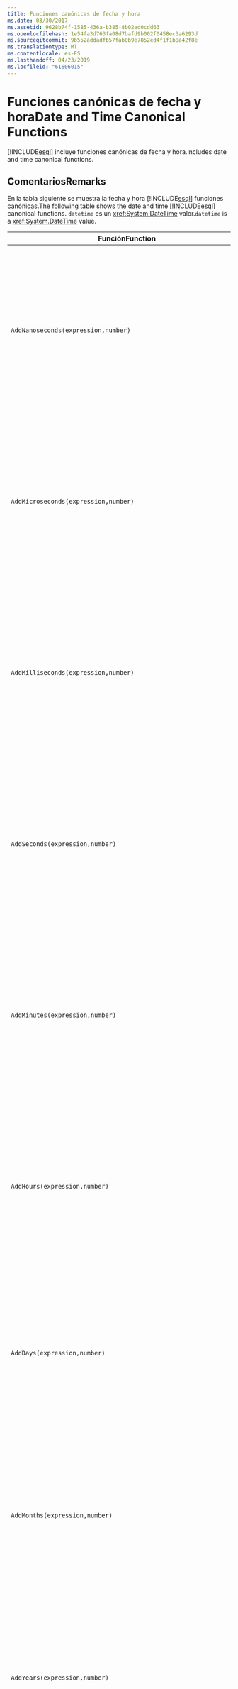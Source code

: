 ```yaml
---
title: Funciones canónicas de fecha y hora
ms.date: 03/30/2017
ms.assetid: 9628b74f-1585-436a-b385-8b02ed0cdd63
ms.openlocfilehash: 1e54fa3d763fa08d7bafd9b002f0458ec3a6293d
ms.sourcegitcommit: 9b552addadfb57fab0b9e7852ed4f1f1b8a42f8e
ms.translationtype: MT
ms.contentlocale: es-ES
ms.lasthandoff: 04/23/2019
ms.locfileid: "61606015"
---
```

# <a name="date-and-time-canonical-functions"></a><span data-ttu-id="fa463-102">Funciones canónicas de fecha y hora</span><span class="sxs-lookup"><span data-stu-id="fa463-102">Date and Time Canonical Functions</span></span>
[!INCLUDE[esql](../../../../../../includes/esql-md.md)] <span data-ttu-id="fa463-103">incluye funciones canónicas de fecha y hora.</span><span class="sxs-lookup"><span data-stu-id="fa463-103">includes date and time canonical functions.</span></span>  
  
## <a name="remarks"></a><span data-ttu-id="fa463-104">Comentarios</span><span class="sxs-lookup"><span data-stu-id="fa463-104">Remarks</span></span>  
 <span data-ttu-id="fa463-105">En la tabla siguiente se muestra la fecha y hora [!INCLUDE[esql](../../../../../../includes/esql-md.md)] funciones canónicas.</span><span class="sxs-lookup"><span data-stu-id="fa463-105">The following table shows the date and time [!INCLUDE[esql](../../../../../../includes/esql-md.md)] canonical functions.</span></span> <span data-ttu-id="fa463-106">`datetime` es un <xref:System.DateTime> valor.</span><span class="sxs-lookup"><span data-stu-id="fa463-106">`datetime` is a <xref:System.DateTime> value.</span></span>  
  
|<span data-ttu-id="fa463-107">Función</span><span class="sxs-lookup"><span data-stu-id="fa463-107">Function</span></span>|<span data-ttu-id="fa463-108">Descripción</span><span class="sxs-lookup"><span data-stu-id="fa463-108">Description</span></span>|  
|--------------|-----------------|  
|`AddNanoseconds(expression,number)`|<span data-ttu-id="fa463-109">Agrega el `number` de nanosegundos especificado a `expression`.</span><span class="sxs-lookup"><span data-stu-id="fa463-109">Adds the specified `number` of nanoseconds to the `expression`.</span></span><br /><br /> <span data-ttu-id="fa463-110">**Argumentos**</span><span class="sxs-lookup"><span data-stu-id="fa463-110">**Arguments**</span></span><br /><br /> <span data-ttu-id="fa463-111">`expression`: `DateTime`, `DateTimeOffset` o `Time`.</span><span class="sxs-lookup"><span data-stu-id="fa463-111">`expression`: `DateTime`, `DateTimeOffset`, or `Time`.</span></span><br /><br /> <span data-ttu-id="fa463-112">`number`: `Int32`.</span><span class="sxs-lookup"><span data-stu-id="fa463-112">`number`: `Int32`.</span></span><br /><br /> <span data-ttu-id="fa463-113">**Valor devuelto**</span><span class="sxs-lookup"><span data-stu-id="fa463-113">**Return Value**</span></span><br /><br /> <span data-ttu-id="fa463-114">Tipo de `expression`.</span><span class="sxs-lookup"><span data-stu-id="fa463-114">The type of `expression`.</span></span>|  
|`AddMicroseconds(expression,number)`|<span data-ttu-id="fa463-115">Agrega el objeto especificado `number` de microsegundos a `expression`.</span><span class="sxs-lookup"><span data-stu-id="fa463-115">Adds the specified `number` of microseconds to the `expression`.</span></span><br /><br /> <span data-ttu-id="fa463-116">**Argumentos**</span><span class="sxs-lookup"><span data-stu-id="fa463-116">**Arguments**</span></span><br /><br /> <span data-ttu-id="fa463-117">`expression`: `DateTime`, `DateTimeOffset` o `Time`.</span><span class="sxs-lookup"><span data-stu-id="fa463-117">`expression`: `DateTime`, `DateTimeOffset`, or `Time`.</span></span><br /><br /> <span data-ttu-id="fa463-118">`number`: `Int32`.</span><span class="sxs-lookup"><span data-stu-id="fa463-118">`number`: `Int32`.</span></span><br /><br /> <span data-ttu-id="fa463-119">**Valor devuelto**</span><span class="sxs-lookup"><span data-stu-id="fa463-119">**Return Value**</span></span><br /><br /> <span data-ttu-id="fa463-120">Tipo de `expression`.</span><span class="sxs-lookup"><span data-stu-id="fa463-120">The type of `expression`.</span></span>|  
|`AddMilliseconds(expression,number)`|<span data-ttu-id="fa463-121">Agrega el objeto especificado `number` de milisegundos a `expression`.</span><span class="sxs-lookup"><span data-stu-id="fa463-121">Adds the specified `number` of milliseconds to the `expression`.</span></span><br /><br /> <span data-ttu-id="fa463-122">**Argumentos**</span><span class="sxs-lookup"><span data-stu-id="fa463-122">**Arguments**</span></span><br /><br /> <span data-ttu-id="fa463-123">`expression`: `DateTime`, `DateTimeOffset` o `Time`.</span><span class="sxs-lookup"><span data-stu-id="fa463-123">`expression`: `DateTime`, `DateTimeOffset`, or `Time`.</span></span><br /><br /> <span data-ttu-id="fa463-124">`number`: `Int32`.</span><span class="sxs-lookup"><span data-stu-id="fa463-124">`number`: `Int32`.</span></span><br /><br /> <span data-ttu-id="fa463-125">**Valor devuelto**</span><span class="sxs-lookup"><span data-stu-id="fa463-125">**Return Value**</span></span><br /><br /> <span data-ttu-id="fa463-126">Tipo de `expression`.</span><span class="sxs-lookup"><span data-stu-id="fa463-126">The type of `expression`.</span></span>|  
|`AddSeconds(expression,number)`|<span data-ttu-id="fa463-127">Agrega el objeto especificado `number` de segundos a `expression`.</span><span class="sxs-lookup"><span data-stu-id="fa463-127">Adds the specified `number` of seconds to the `expression`.</span></span><br /><br /> <span data-ttu-id="fa463-128">**Argumentos**</span><span class="sxs-lookup"><span data-stu-id="fa463-128">**Arguments**</span></span><br /><br /> <span data-ttu-id="fa463-129">`expression`: `DateTime`, `DateTimeOffset` o `Time`.</span><span class="sxs-lookup"><span data-stu-id="fa463-129">`expression`: `DateTime`, `DateTimeOffset`, or `Time`.</span></span><br /><br /> <span data-ttu-id="fa463-130">`number`: `Int32`.</span><span class="sxs-lookup"><span data-stu-id="fa463-130">`number`: `Int32`.</span></span><br /><br /> <span data-ttu-id="fa463-131">**Valor devuelto**</span><span class="sxs-lookup"><span data-stu-id="fa463-131">**Return Value**</span></span><br /><br /> <span data-ttu-id="fa463-132">Tipo de `expression`.</span><span class="sxs-lookup"><span data-stu-id="fa463-132">The type of `expression`.</span></span>|  
|`AddMinutes(expression,number)`|<span data-ttu-id="fa463-133">Agrega el objeto especificado `number` de minutos a `expression`.</span><span class="sxs-lookup"><span data-stu-id="fa463-133">Adds the specified `number` of minutes to the `expression`.</span></span><br /><br /> <span data-ttu-id="fa463-134">**Argumentos**</span><span class="sxs-lookup"><span data-stu-id="fa463-134">**Arguments**</span></span><br /><br /> <span data-ttu-id="fa463-135">`expression`: `DateTime`, `DateTimeOffset` o `Time`.</span><span class="sxs-lookup"><span data-stu-id="fa463-135">`expression`: `DateTime`, `DateTimeOffset`, or `Time`.</span></span><br /><br /> <span data-ttu-id="fa463-136">`number`: `Int32`.</span><span class="sxs-lookup"><span data-stu-id="fa463-136">`number`: `Int32`.</span></span><br /><br /> <span data-ttu-id="fa463-137">**Valor devuelto**</span><span class="sxs-lookup"><span data-stu-id="fa463-137">**Return Value**</span></span><br /><br /> <span data-ttu-id="fa463-138">Tipo de `expression`.</span><span class="sxs-lookup"><span data-stu-id="fa463-138">The type of `expression`.</span></span>|  
|`AddHours(expression,number)`|<span data-ttu-id="fa463-139">Agrega el objeto especificado `number` de horas a `expression`.</span><span class="sxs-lookup"><span data-stu-id="fa463-139">Adds the specified `number` of hours to the `expression`.</span></span><br /><br /> <span data-ttu-id="fa463-140">**Argumentos**</span><span class="sxs-lookup"><span data-stu-id="fa463-140">**Arguments**</span></span><br /><br /> <span data-ttu-id="fa463-141">`expression`: `DateTime`, `DateTimeOffset` o `Time`.</span><span class="sxs-lookup"><span data-stu-id="fa463-141">`expression`: `DateTime`, `DateTimeOffset`, or `Time`.</span></span><br /><br /> <span data-ttu-id="fa463-142">`number`: `Int32`.</span><span class="sxs-lookup"><span data-stu-id="fa463-142">`number`: `Int32`.</span></span><br /><br /> <span data-ttu-id="fa463-143">**Valor devuelto**</span><span class="sxs-lookup"><span data-stu-id="fa463-143">**Return Value**</span></span><br /><br /> <span data-ttu-id="fa463-144">Tipo de `expression`.</span><span class="sxs-lookup"><span data-stu-id="fa463-144">The type of `expression`.</span></span>|  
|`AddDays(expression,number)`|<span data-ttu-id="fa463-145">Agrega el objeto especificado `number` de días a `expression`.</span><span class="sxs-lookup"><span data-stu-id="fa463-145">Adds the specified `number` of days to the `expression`.</span></span><br /><br /> <span data-ttu-id="fa463-146">**Argumentos**</span><span class="sxs-lookup"><span data-stu-id="fa463-146">**Arguments**</span></span><br /><br /> <span data-ttu-id="fa463-147">`expression`: `DateTime` o `DateTimeOffset`.</span><span class="sxs-lookup"><span data-stu-id="fa463-147">`expression`: `DateTime` or `DateTimeOffset`.</span></span><br /><br /> <span data-ttu-id="fa463-148">`number`: `Int32`.</span><span class="sxs-lookup"><span data-stu-id="fa463-148">`number`: `Int32`.</span></span><br /><br /> <span data-ttu-id="fa463-149">**Valor devuelto**</span><span class="sxs-lookup"><span data-stu-id="fa463-149">**Return Value**</span></span><br /><br /> <span data-ttu-id="fa463-150">Tipo de `expression`.</span><span class="sxs-lookup"><span data-stu-id="fa463-150">The type of `expression`.</span></span>|  
|`AddMonths(expression,number)`|<span data-ttu-id="fa463-151">Agrega el objeto especificado `number` de meses a `expression`.</span><span class="sxs-lookup"><span data-stu-id="fa463-151">Adds the specified `number` of months to the `expression`.</span></span><br /><br /> <span data-ttu-id="fa463-152">**Argumentos**</span><span class="sxs-lookup"><span data-stu-id="fa463-152">**Arguments**</span></span><br /><br /> <span data-ttu-id="fa463-153">`expression`: `DateTime` o `DateTimeOffset`.</span><span class="sxs-lookup"><span data-stu-id="fa463-153">`expression`: `DateTime` or `DateTimeOffset`.</span></span><br /><br /> <span data-ttu-id="fa463-154">`number`: `Int32`.</span><span class="sxs-lookup"><span data-stu-id="fa463-154">`number`: `Int32`.</span></span><br /><br /> <span data-ttu-id="fa463-155">**Valor devuelto**</span><span class="sxs-lookup"><span data-stu-id="fa463-155">**Return Value**</span></span><br /><br /> <span data-ttu-id="fa463-156">Tipo de `expression`.</span><span class="sxs-lookup"><span data-stu-id="fa463-156">The type of `expression`.</span></span>|  
|`AddYears(expression,number)`|<span data-ttu-id="fa463-157">Agrega el objeto especificado `number` de años a `expression`.</span><span class="sxs-lookup"><span data-stu-id="fa463-157">Adds the specified `number` of years to the `expression`.</span></span><br /><br /> <span data-ttu-id="fa463-158">**Argumentos**</span><span class="sxs-lookup"><span data-stu-id="fa463-158">**Arguments**</span></span><br /><br /> <span data-ttu-id="fa463-159">`expression`: `DateTime` o `DateTimeOffset`.</span><span class="sxs-lookup"><span data-stu-id="fa463-159">`expression`: `DateTime` or `DateTimeOffset`.</span></span><br /><br /> <span data-ttu-id="fa463-160">`number`: `Int32`.</span><span class="sxs-lookup"><span data-stu-id="fa463-160">`number`: `Int32`.</span></span><br /><br /> <span data-ttu-id="fa463-161">**Valor devuelto**</span><span class="sxs-lookup"><span data-stu-id="fa463-161">**Return Value**</span></span><br /><br /> <span data-ttu-id="fa463-162">Tipo de `expression`.</span><span class="sxs-lookup"><span data-stu-id="fa463-162">The type of `expression`.</span></span>|  
|`CreateDateTime(year,month,day,hour,minute,second)`|<span data-ttu-id="fa463-163">Devuelve un valor `DateTime` nuevo como fecha y hora actuales del servidor en la zona horaria del servidor.</span><span class="sxs-lookup"><span data-stu-id="fa463-163">Returns a new `DateTime` value as the current date and time of the server in the server's time zone.</span></span><br /><br /> <span data-ttu-id="fa463-164">**Argumentos**</span><span class="sxs-lookup"><span data-stu-id="fa463-164">**Arguments**</span></span><br /><br /> <span data-ttu-id="fa463-165">`year`, `month`, `day`, `hour`, `minute`: `Int16` y `Int32`.</span><span class="sxs-lookup"><span data-stu-id="fa463-165">`year`, `month`, `day`, `hour`, `minute`: `Int16` and `Int32`.</span></span><br /><br /> <span data-ttu-id="fa463-166">`second`: `Double`.</span><span class="sxs-lookup"><span data-stu-id="fa463-166">`second`: `Double`.</span></span><br /><br /> <span data-ttu-id="fa463-167">**Valor devuelto**</span><span class="sxs-lookup"><span data-stu-id="fa463-167">**Return Value**</span></span><br /><br /> <span data-ttu-id="fa463-168">Objeto `DateTime`.</span><span class="sxs-lookup"><span data-stu-id="fa463-168">A `DateTime`.</span></span>|  
|`CreateDateTimeOffset(year,month,day,hour,minute,second,tzoffset)`|<span data-ttu-id="fa463-169">Devuelve un valor `DateTimeOffset` nuevo como una fecha y hora del servidor relativo a la hora universal coordinada (UTC).</span><span class="sxs-lookup"><span data-stu-id="fa463-169">Returns a new `DateTimeOffset` value as the current date and time of the server relative to the Coordinated Universal Time (UTC).</span></span><br /><br /> <span data-ttu-id="fa463-170">**Argumentos**</span><span class="sxs-lookup"><span data-stu-id="fa463-170">**Arguments**</span></span><br /><br /> <span data-ttu-id="fa463-171">`year`, `month`, `day`, `hour`, `minute`, `tzoffset`: `Int32`.</span><span class="sxs-lookup"><span data-stu-id="fa463-171">`year`, `month`, `day`, `hour`, `minute`, `tzoffset`: `Int32`.</span></span><br /><br /> <span data-ttu-id="fa463-172">`second`: `Double`.</span><span class="sxs-lookup"><span data-stu-id="fa463-172">`second`: `Double`.</span></span><br /><br /> <span data-ttu-id="fa463-173">**Valor devuelto**</span><span class="sxs-lookup"><span data-stu-id="fa463-173">**Return Value**</span></span><br /><br /> <span data-ttu-id="fa463-174">Objeto `DateTimeOffset`.</span><span class="sxs-lookup"><span data-stu-id="fa463-174">A `DateTimeOffset`.</span></span>|  
|`CreateTime(hour,minute,second)`|<span data-ttu-id="fa463-175">Devuelve un valor `Time` nuevo como la hora actual.</span><span class="sxs-lookup"><span data-stu-id="fa463-175">Returns a new `Time` value as the current time.</span></span><br /><br /> <span data-ttu-id="fa463-176">**Argumentos**</span><span class="sxs-lookup"><span data-stu-id="fa463-176">**Arguments**</span></span><br /><br /> <span data-ttu-id="fa463-177">`hour` y `minute`: `Int32`.</span><span class="sxs-lookup"><span data-stu-id="fa463-177">`hour` and `minute`: `Int32`.</span></span><br /><br /> <span data-ttu-id="fa463-178">`second`: `Double`.</span><span class="sxs-lookup"><span data-stu-id="fa463-178">`second`: `Double`.</span></span><br /><br /> <span data-ttu-id="fa463-179">**Valor devuelto**</span><span class="sxs-lookup"><span data-stu-id="fa463-179">**Return Value**</span></span><br /><br /> <span data-ttu-id="fa463-180">Objeto `Time`.</span><span class="sxs-lookup"><span data-stu-id="fa463-180">A `Time`.</span></span>|  
|`CurrentDateTime()`|<span data-ttu-id="fa463-181">Devuelve un valor `DateTime` como fecha y hora actuales del servidor en la zona horaria del servidor.</span><span class="sxs-lookup"><span data-stu-id="fa463-181">Returns a `DateTime` value as the current date and time of the server in the server's time zone.</span></span><br /><br /> <span data-ttu-id="fa463-182">**Valor devuelto**</span><span class="sxs-lookup"><span data-stu-id="fa463-182">**Return Value**</span></span><br /><br /> <span data-ttu-id="fa463-183">Objeto `DateTime`.</span><span class="sxs-lookup"><span data-stu-id="fa463-183">A `DateTime`.</span></span>|  
|`CurrentDateTimeOffset()`|<span data-ttu-id="fa463-184">Devuelve la fecha, la hora y el desplazamiento actuales como un objeto `DateTimeOffset`.</span><span class="sxs-lookup"><span data-stu-id="fa463-184">Returns the current date, time and offset as a `DateTimeOffset`.</span></span><br /><br /> <span data-ttu-id="fa463-185">**Valor devuelto**</span><span class="sxs-lookup"><span data-stu-id="fa463-185">**Return Value**</span></span><br /><br /> <span data-ttu-id="fa463-186">Objeto `DateTimeOffset`.</span><span class="sxs-lookup"><span data-stu-id="fa463-186">A `DateTimeOffset`.</span></span>|  
|`CurrentUtcDateTime()`|<span data-ttu-id="fa463-187">Devuelve un valor <xref:System.DateTime> como fecha y hora actuales del servidor en la zona horaria UTS.</span><span class="sxs-lookup"><span data-stu-id="fa463-187">Returns a <xref:System.DateTime> value as the current date and time of the server in the UTS time zone.</span></span><br /><br /> <span data-ttu-id="fa463-188">**Valor devuelto**</span><span class="sxs-lookup"><span data-stu-id="fa463-188">**Return Value**</span></span><br /><br /> <span data-ttu-id="fa463-189">Objeto `DateTime`.</span><span class="sxs-lookup"><span data-stu-id="fa463-189">A `DateTime`.</span></span>|  
|`Day(expression)`|<span data-ttu-id="fa463-190">Devuelve la parte de día de `expression` como un valor `Int32` entre 1 y 31.</span><span class="sxs-lookup"><span data-stu-id="fa463-190">Returns the day portion of `expression` as an `Int32` between 1 and 31.</span></span><br /><br /> <span data-ttu-id="fa463-191">**Argumentos**</span><span class="sxs-lookup"><span data-stu-id="fa463-191">**Arguments**</span></span><br /><br /> <span data-ttu-id="fa463-192">`DateTime` y `DateTimeOffset`.</span><span class="sxs-lookup"><span data-stu-id="fa463-192">A `DateTime` and `DateTimeOffset`.</span></span><br /><br /> <span data-ttu-id="fa463-193">**Valor devuelto**</span><span class="sxs-lookup"><span data-stu-id="fa463-193">**Return Value**</span></span><br /><br /> <span data-ttu-id="fa463-194">Una clase `Int32`.</span><span class="sxs-lookup"><span data-stu-id="fa463-194">An `Int32`.</span></span><br /><br /> <span data-ttu-id="fa463-195">**Ejemplo**</span><span class="sxs-lookup"><span data-stu-id="fa463-195">**Example**</span></span><br /><br /> `-- The following example returns 12.`<br /><br /> `Day(cast('03/12/1998' as DateTime))`|  
|`DayOfYear(expression)`|<span data-ttu-id="fa463-196">Devuelve la parte de día de `expression` como un objeto `Int32` entre 1 y 366, donde 366 corresponde al último día de un año bisiesto.</span><span class="sxs-lookup"><span data-stu-id="fa463-196">Returns the day portion of `expression` as an `Int32` between 1 and 366, where 366 is returned for the last day of a leap year.</span></span><br /><br /> <span data-ttu-id="fa463-197">**Argumentos**</span><span class="sxs-lookup"><span data-stu-id="fa463-197">**Arguments**</span></span><br /><br /> <span data-ttu-id="fa463-198">`DateTime` o `DateTimeOffset`.</span><span class="sxs-lookup"><span data-stu-id="fa463-198">A `DateTime` or `DateTimeOffset`.</span></span><br /><br /> <span data-ttu-id="fa463-199">**Valor devuelto**</span><span class="sxs-lookup"><span data-stu-id="fa463-199">**Return Value**</span></span><br /><br /> <span data-ttu-id="fa463-200">Una clase `Int32`.</span><span class="sxs-lookup"><span data-stu-id="fa463-200">An `Int32`.</span></span>|  
|`DiffNanoseconds(startExpression,endExpression)`|<span data-ttu-id="fa463-201">Devuelve la diferencia, en nanosegundos, entre `startExpression` y `endExpression`.</span><span class="sxs-lookup"><span data-stu-id="fa463-201">Returns the difference, in nanoseconds, between `startExpression` and `endExpression`.</span></span><br /><br /> <span data-ttu-id="fa463-202">**Argumentos**</span><span class="sxs-lookup"><span data-stu-id="fa463-202">**Arguments**</span></span><br /><br /> <span data-ttu-id="fa463-203">`startExpression`, `endExpression`: `DateTime`, `DateTimeOffset` o `Time`.</span><span class="sxs-lookup"><span data-stu-id="fa463-203">`startExpression`, `endExpression`: `DateTime`, `DateTimeOffset`, or `Time`.</span></span> <span data-ttu-id="fa463-204">**Nota:** `startExpression` y `endExpression` debe ser del mismo tipo.</span><span class="sxs-lookup"><span data-stu-id="fa463-204">**Note:**  `startExpression` and `endExpression` must be of the same type.</span></span> <br /><br /> <span data-ttu-id="fa463-205">**Valor devuelto**</span><span class="sxs-lookup"><span data-stu-id="fa463-205">**Return Value**</span></span><br /><br /> <span data-ttu-id="fa463-206">Una clase `Int32`.</span><span class="sxs-lookup"><span data-stu-id="fa463-206">An `Int32`.</span></span>|  
|`DiffMilliseconds(startExpression,endExpression)`|<span data-ttu-id="fa463-207">Devuelve la diferencia, en milisegundos, entre `startExpression` y `endExpression`.</span><span class="sxs-lookup"><span data-stu-id="fa463-207">Returns the difference, in milliseconds, between `startExpression` and `endExpression`.</span></span><br /><br /> <span data-ttu-id="fa463-208">**Argumentos**</span><span class="sxs-lookup"><span data-stu-id="fa463-208">**Arguments**</span></span><br /><br /> <span data-ttu-id="fa463-209">`startExpression`, `endExpression`: `DateTime`, `DateTimeOffset` o `Time`.</span><span class="sxs-lookup"><span data-stu-id="fa463-209">`startExpression`, `endExpression`: `DateTime`, `DateTimeOffset`, or `Time`.</span></span> <span data-ttu-id="fa463-210">**Nota:** `startExpression` y `endExpression` debe ser del mismo tipo.</span><span class="sxs-lookup"><span data-stu-id="fa463-210">**Note:**  `startExpression` and `endExpression` must be of the same type.</span></span> <br /><br /> <span data-ttu-id="fa463-211">**Valor devuelto**</span><span class="sxs-lookup"><span data-stu-id="fa463-211">**Return Value**</span></span><br /><br /> <span data-ttu-id="fa463-212">Una clase `Int32`.</span><span class="sxs-lookup"><span data-stu-id="fa463-212">An `Int32`.</span></span>|  
|`DiffMicroseconds(startExpression,endExpression)`|<span data-ttu-id="fa463-213">Devuelve la diferencia, en microsegundos, entre `startExpression` y `endExpression`.</span><span class="sxs-lookup"><span data-stu-id="fa463-213">Returns the difference, in microseconds, between `startExpression` and `endExpression`.</span></span><br /><br /> <span data-ttu-id="fa463-214">**Argumentos**</span><span class="sxs-lookup"><span data-stu-id="fa463-214">**Arguments**</span></span><br /><br /> <span data-ttu-id="fa463-215">`startExpression`, `endExpression`: `DateTime`, `DateTimeOffset` o `Time`.</span><span class="sxs-lookup"><span data-stu-id="fa463-215">`startExpression`, `endExpression`: `DateTime`, `DateTimeOffset`, or `Time`.</span></span> <span data-ttu-id="fa463-216">**Nota:** `startExpression` y `endExpression` debe ser del mismo tipo.</span><span class="sxs-lookup"><span data-stu-id="fa463-216">**Note:**  `startExpression` and `endExpression` must be of the same type.</span></span> <br /><br /> <span data-ttu-id="fa463-217">**Valor devuelto**</span><span class="sxs-lookup"><span data-stu-id="fa463-217">**Return Value**</span></span><br /><br /> <span data-ttu-id="fa463-218">Una clase `Int32`.</span><span class="sxs-lookup"><span data-stu-id="fa463-218">An `Int32`.</span></span>|  
|`DiffSeconds(startExpression,endExpression)`|<span data-ttu-id="fa463-219">Devuelve la diferencia, en segundos, entre `startExpression` y `endExpression`.</span><span class="sxs-lookup"><span data-stu-id="fa463-219">Returns the difference, in seconds, between `startExpression` and `endExpression`.</span></span><br /><br /> <span data-ttu-id="fa463-220">**Argumentos**</span><span class="sxs-lookup"><span data-stu-id="fa463-220">**Arguments**</span></span><br /><br /> <span data-ttu-id="fa463-221">`startExpression`, `endExpression`: `DateTime`, `DateTimeOffset` o `Time`.</span><span class="sxs-lookup"><span data-stu-id="fa463-221">`startExpression`, `endExpression`: `DateTime`, `DateTimeOffset`, or `Time`.</span></span> <span data-ttu-id="fa463-222">**Nota:** `startExpression` y `endExpression` debe ser del mismo tipo.</span><span class="sxs-lookup"><span data-stu-id="fa463-222">**Note:**  `startExpression` and `endExpression` must be of the same type.</span></span> <br /><br /> <span data-ttu-id="fa463-223">**Valor devuelto**</span><span class="sxs-lookup"><span data-stu-id="fa463-223">**Return Value**</span></span><br /><br /> <span data-ttu-id="fa463-224">Una clase `Int32`.</span><span class="sxs-lookup"><span data-stu-id="fa463-224">An `Int32`.</span></span>|  
|`DiffMinutes(startExpression,endExpression)`|<span data-ttu-id="fa463-225">Devuelve la diferencia, en minutos, entre `startExpression` y `endExpression`.</span><span class="sxs-lookup"><span data-stu-id="fa463-225">Returns the difference, in minutes, between `startExpression` and `endExpression`.</span></span><br /><br /> <span data-ttu-id="fa463-226">**Argumentos**</span><span class="sxs-lookup"><span data-stu-id="fa463-226">**Arguments**</span></span><br /><br /> <span data-ttu-id="fa463-227">`startExpression`, `endExpression`: `DateTime`, `DateTimeOffset` o `Time`.</span><span class="sxs-lookup"><span data-stu-id="fa463-227">`startExpression`, `endExpression`: `DateTime`, `DateTimeOffset`, or `Time`.</span></span> <span data-ttu-id="fa463-228">**Nota:** `startExpression` y `endExpression` debe ser del mismo tipo.</span><span class="sxs-lookup"><span data-stu-id="fa463-228">**Note:**  `startExpression` and `endExpression` must be of the same type.</span></span> <br /><br /> <span data-ttu-id="fa463-229">**Valor devuelto**</span><span class="sxs-lookup"><span data-stu-id="fa463-229">**Return Value**</span></span><br /><br /> <span data-ttu-id="fa463-230">Una clase `Int32`.</span><span class="sxs-lookup"><span data-stu-id="fa463-230">An `Int32`.</span></span>|  
|`DiffHours(startExpression,endExpression)`|<span data-ttu-id="fa463-231">Devuelve la diferencia, en horas, entre `startExpression` y `endExpression`.</span><span class="sxs-lookup"><span data-stu-id="fa463-231">Returns the difference, in hours, between `startExpression` and `endExpression`.</span></span><br /><br /> <span data-ttu-id="fa463-232">**Argumentos**</span><span class="sxs-lookup"><span data-stu-id="fa463-232">**Arguments**</span></span><br /><br /> <span data-ttu-id="fa463-233">`startExpression`, `endExpression`: `DateTime`, `DateTimeOffset` o `Time`.</span><span class="sxs-lookup"><span data-stu-id="fa463-233">`startExpression`, `endExpression`: `DateTime`, `DateTimeOffset`, or `Time`.</span></span> <span data-ttu-id="fa463-234">**Nota:** `startExpression` y `endExpression` debe ser del mismo tipo.</span><span class="sxs-lookup"><span data-stu-id="fa463-234">**Note:**  `startExpression` and `endExpression` must be of the same type.</span></span> <br /><br /> <span data-ttu-id="fa463-235">**Valor devuelto**</span><span class="sxs-lookup"><span data-stu-id="fa463-235">**Return Value**</span></span><br /><br /> <span data-ttu-id="fa463-236">Una clase `Int32`.</span><span class="sxs-lookup"><span data-stu-id="fa463-236">An `Int32`.</span></span>|  
|`DiffDays(startExpression,endExpression)`|<span data-ttu-id="fa463-237">Devuelve la diferencia, en días, entre `startExpression` y `endExpression`.</span><span class="sxs-lookup"><span data-stu-id="fa463-237">Returns the difference, in days, between `startExpression` and `endExpression`.</span></span><br /><br /> <span data-ttu-id="fa463-238">**Argumentos**</span><span class="sxs-lookup"><span data-stu-id="fa463-238">**Arguments**</span></span><br /><br /> <span data-ttu-id="fa463-239">`startExpression`, `endExpression`: `DateTime` o `DateTimeOffset`.</span><span class="sxs-lookup"><span data-stu-id="fa463-239">`startExpression`, `endExpression`: `DateTime` or `DateTimeOffset`.</span></span> <span data-ttu-id="fa463-240">**Nota:** `startExpression` y `endExpression` debe ser del mismo tipo.</span><span class="sxs-lookup"><span data-stu-id="fa463-240">**Note:**  `startExpression` and `endExpression` must be of the same type.</span></span> <br /><br /> <span data-ttu-id="fa463-241">**Valor devuelto**</span><span class="sxs-lookup"><span data-stu-id="fa463-241">**Return Value**</span></span><br /><br /> <span data-ttu-id="fa463-242">Una clase `Int32`.</span><span class="sxs-lookup"><span data-stu-id="fa463-242">An `Int32`.</span></span>|  
|`DiffMonths(startExpression,endExpression)`|<span data-ttu-id="fa463-243">Devuelve la diferencia, en meses, entre `startExpression` y `endExpression`.</span><span class="sxs-lookup"><span data-stu-id="fa463-243">Returns the difference, in months, between `startExpression` and `endExpression`.</span></span><br /><br /> <span data-ttu-id="fa463-244">**Argumentos**</span><span class="sxs-lookup"><span data-stu-id="fa463-244">**Arguments**</span></span><br /><br /> <span data-ttu-id="fa463-245">`startExpression`, `endExpression`: `DateTime` o `DateTimeOffset`.</span><span class="sxs-lookup"><span data-stu-id="fa463-245">`startExpression`, `endExpression`: `DateTime` or `DateTimeOffset`.</span></span> <span data-ttu-id="fa463-246">**Nota:** `startExpression` y `endExpression` debe ser del mismo tipo.</span><span class="sxs-lookup"><span data-stu-id="fa463-246">**Note:**  `startExpression` and `endExpression` must be of the same type.</span></span> <br /><br /> <span data-ttu-id="fa463-247">**Valor devuelto**</span><span class="sxs-lookup"><span data-stu-id="fa463-247">**Return Value**</span></span><br /><br /> <span data-ttu-id="fa463-248">Una clase `Int32`.</span><span class="sxs-lookup"><span data-stu-id="fa463-248">An `Int32`.</span></span>|  
|`DiffYears(startExpression,endExpression)`|<span data-ttu-id="fa463-249">Devuelve la diferencia, en años, entre `startExpression` y `endExpression`.</span><span class="sxs-lookup"><span data-stu-id="fa463-249">Returns the difference, in years, between `startExpression` and `endExpression`.</span></span><br /><br /> <span data-ttu-id="fa463-250">**Argumentos**</span><span class="sxs-lookup"><span data-stu-id="fa463-250">**Arguments**</span></span><br /><br /> <span data-ttu-id="fa463-251">`startExpression`, `endExpression`: `DateTime` o `DateTimeOffset`.</span><span class="sxs-lookup"><span data-stu-id="fa463-251">`startExpression`, `endExpression`: `DateTime` or `DateTimeOffset`.</span></span> <span data-ttu-id="fa463-252">**Nota:** `startExpression` y `endExpression` debe ser del mismo tipo.</span><span class="sxs-lookup"><span data-stu-id="fa463-252">**Note:**  `startExpression` and `endExpression` must be of the same type.</span></span> <br /><br /> <span data-ttu-id="fa463-253">**Valor devuelto**</span><span class="sxs-lookup"><span data-stu-id="fa463-253">**Return Value**</span></span><br /><br /> <span data-ttu-id="fa463-254">Una clase `Int32`.</span><span class="sxs-lookup"><span data-stu-id="fa463-254">An `Int32`.</span></span>|  
|`GetTotalOffsetMinutes(datetimeoffset)`|<span data-ttu-id="fa463-255">Devuelve el número de minutos que constituyen el desplazamiento de `datetimeoffset` con respecto a GMT.</span><span class="sxs-lookup"><span data-stu-id="fa463-255">Returns the number of minutes that the `datetimeoffset` is offset from GMT.</span></span> <span data-ttu-id="fa463-256">Este valor está comprendido generalmente entre +780 y -780 (+ o - 13 horas).</span><span class="sxs-lookup"><span data-stu-id="fa463-256">This is generally between +780 and -780 (+ or - 13 hrs).</span></span> <span data-ttu-id="fa463-257">**Nota:**  Esta función solo se admite en SQL Server 2008.</span><span class="sxs-lookup"><span data-stu-id="fa463-257">**Note:**  This function is supported in SQL Server 2008 only.</span></span> <br /><br /> <span data-ttu-id="fa463-258">**Argumentos**</span><span class="sxs-lookup"><span data-stu-id="fa463-258">**Arguments**</span></span><br /><br /> <span data-ttu-id="fa463-259">Objeto `DateTimeOffset`.</span><span class="sxs-lookup"><span data-stu-id="fa463-259">A `DateTimeOffset`.</span></span><br /><br /> <span data-ttu-id="fa463-260">**Valor devuelto**</span><span class="sxs-lookup"><span data-stu-id="fa463-260">**Return Value**</span></span><br /><br /> <span data-ttu-id="fa463-261">Una clase `Int32`.</span><span class="sxs-lookup"><span data-stu-id="fa463-261">An `Int32`.</span></span>|  
|`Hour(expression)`|<span data-ttu-id="fa463-262">Devuelve la parte de hora de `expression` como un valor `Int32` entre 0 y 23.</span><span class="sxs-lookup"><span data-stu-id="fa463-262">Returns the hour portion of `expression` as an `Int32` between 0 and 23.</span></span><br /><br /> <span data-ttu-id="fa463-263">**Argumentos**</span><span class="sxs-lookup"><span data-stu-id="fa463-263">**Arguments**</span></span><br /><br /> <span data-ttu-id="fa463-264">`DateTime, Time` y `DateTimeOffset`.</span><span class="sxs-lookup"><span data-stu-id="fa463-264">A `DateTime, Time` and `DateTimeOffset`.</span></span><br /><br /> <span data-ttu-id="fa463-265">**Ejemplo**</span><span class="sxs-lookup"><span data-stu-id="fa463-265">**Example**</span></span><br /><br /> `-- The following example returns 22.`<br /><br /> `Hour(cast('22:35:5' as DateTime))`|  
|`Millisecond(expression)`|<span data-ttu-id="fa463-266">Devuelve la parte de milisegundos de `expression` como un valor `Int32` entre 0 y 999.</span><span class="sxs-lookup"><span data-stu-id="fa463-266">Returns the milliseconds portion of `expression` as an `Int32` between 0 and 999.</span></span><br /><br /> <span data-ttu-id="fa463-267">**Argumentos**</span><span class="sxs-lookup"><span data-stu-id="fa463-267">**Arguments**</span></span><br /><br /> <span data-ttu-id="fa463-268">`DateTime, Time` y `DateTimeOffset`.</span><span class="sxs-lookup"><span data-stu-id="fa463-268">A `DateTime, Time` and `DateTimeOffset`.</span></span><br /><br /> <span data-ttu-id="fa463-269">**Valor devuelto**</span><span class="sxs-lookup"><span data-stu-id="fa463-269">**Return Value**</span></span><br /><br /> <span data-ttu-id="fa463-270">Una clase `Int32`.</span><span class="sxs-lookup"><span data-stu-id="fa463-270">An `Int32`.</span></span>|  
|`Minute(expression)`|<span data-ttu-id="fa463-271">Devuelve la parte de minutos de `expression` como un valor `Int32` entre 0 y 59.</span><span class="sxs-lookup"><span data-stu-id="fa463-271">Returns the minute portion of `expression` as an `Int32` between 0 and 59.</span></span><br /><br /> <span data-ttu-id="fa463-272">**Argumentos**</span><span class="sxs-lookup"><span data-stu-id="fa463-272">**Arguments**</span></span><br /><br /> <span data-ttu-id="fa463-273">`DateTime, Time` o `DateTimeOffset`.</span><span class="sxs-lookup"><span data-stu-id="fa463-273">A `DateTime, Time` or `DateTimeOffset`.</span></span><br /><br /> <span data-ttu-id="fa463-274">**Valor devuelto**</span><span class="sxs-lookup"><span data-stu-id="fa463-274">**Return Value**</span></span><br /><br /> <span data-ttu-id="fa463-275">Una clase `Int32`.</span><span class="sxs-lookup"><span data-stu-id="fa463-275">An `Int32`.</span></span><br /><br /> <span data-ttu-id="fa463-276">**Ejemplo**</span><span class="sxs-lookup"><span data-stu-id="fa463-276">**Example**</span></span><br /><br /> `-- The following example returns 35`<br /><br /> `Minute(cast('22:35:5' as DateTime))`|  
|`Month(expression)`|<span data-ttu-id="fa463-277">Devuelve la parte de mes de `expression` como un valor `Int32` entre 1 y 12.</span><span class="sxs-lookup"><span data-stu-id="fa463-277">Returns the month portion of `expression` as an `Int32` between 1 and 12.</span></span><br /><br /> <span data-ttu-id="fa463-278">**Argumentos**</span><span class="sxs-lookup"><span data-stu-id="fa463-278">**Arguments**</span></span><br /><br /> <span data-ttu-id="fa463-279">`DateTime` o `DateTimeOffset`.</span><span class="sxs-lookup"><span data-stu-id="fa463-279">A `DateTime` or `DateTimeOffset`.</span></span><br /><br /> <span data-ttu-id="fa463-280">**Valor devuelto**</span><span class="sxs-lookup"><span data-stu-id="fa463-280">**Return Value**</span></span><br /><br /> <span data-ttu-id="fa463-281">Una clase `Int32`.</span><span class="sxs-lookup"><span data-stu-id="fa463-281">An `Int32`.</span></span><br /><br /> <span data-ttu-id="fa463-282">**Ejemplo**</span><span class="sxs-lookup"><span data-stu-id="fa463-282">**Example**</span></span><br /><br /> `-- The following example returns 3.`<br /><br /> `Month(cast('03/12/1998' as DateTime))`|  
|`Second(expression)`|<span data-ttu-id="fa463-283">Devuelve la parte de segundos de `expression` como un valor `Int32` entre 0 y 59.</span><span class="sxs-lookup"><span data-stu-id="fa463-283">Returns the seconds portion of `expression` as an `Int32` between 0 and 59.</span></span><br /><br /> <span data-ttu-id="fa463-284">**Argumentos**</span><span class="sxs-lookup"><span data-stu-id="fa463-284">**Arguments**</span></span><br /><br /> <span data-ttu-id="fa463-285">`DateTime, Time` y `DateTimeOffset`.</span><span class="sxs-lookup"><span data-stu-id="fa463-285">A `DateTime, Time` and `DateTimeOffset`.</span></span><br /><br /> <span data-ttu-id="fa463-286">**Valor devuelto**</span><span class="sxs-lookup"><span data-stu-id="fa463-286">**Return Value**</span></span><br /><br /> <span data-ttu-id="fa463-287">Una clase `Int32`.</span><span class="sxs-lookup"><span data-stu-id="fa463-287">An `Int32`.</span></span><br /><br /> <span data-ttu-id="fa463-288">**Ejemplo**</span><span class="sxs-lookup"><span data-stu-id="fa463-288">**Example**</span></span><br /><br /> `-- The following example returns 5`<br /><br /> `Second(cast('22:35:5' as DateTime))`|  
|`TruncateTime(expression)`|<span data-ttu-id="fa463-289">Devuelve `expression`, con los valores de tiempo truncados.</span><span class="sxs-lookup"><span data-stu-id="fa463-289">Returns the `expression`, with the time values truncated.</span></span><br /><br /> <span data-ttu-id="fa463-290">**Argumentos**</span><span class="sxs-lookup"><span data-stu-id="fa463-290">**Arguments**</span></span><br /><br /> <span data-ttu-id="fa463-291">`DateTime` o `DateTimeOffset`.</span><span class="sxs-lookup"><span data-stu-id="fa463-291">A `DateTime` or `DateTimeOffset`.</span></span><br /><br /> <span data-ttu-id="fa463-292">**Valor devuelto**</span><span class="sxs-lookup"><span data-stu-id="fa463-292">**Return Value**</span></span><br /><br /> <span data-ttu-id="fa463-293">Tipo de `expression`.</span><span class="sxs-lookup"><span data-stu-id="fa463-293">The type of `expression`.</span></span>|  
|`Year(expression)`|<span data-ttu-id="fa463-294">Devuelve la parte del año `expression` como un `Int32` `YYYY`.</span><span class="sxs-lookup"><span data-stu-id="fa463-294">Returns the year portion of `expression` as an `Int32` `YYYY`.</span></span><br /><br /> <span data-ttu-id="fa463-295">**Argumentos**</span><span class="sxs-lookup"><span data-stu-id="fa463-295">**Arguments**</span></span><br /><br /> <span data-ttu-id="fa463-296">`DateTime` y `DateTimeOffset`.</span><span class="sxs-lookup"><span data-stu-id="fa463-296">A `DateTime` and `DateTimeOffset`.</span></span><br /><br /> <span data-ttu-id="fa463-297">**Valor devuelto**</span><span class="sxs-lookup"><span data-stu-id="fa463-297">**Return Value**</span></span><br /><br /> <span data-ttu-id="fa463-298">Una clase `Int32`.</span><span class="sxs-lookup"><span data-stu-id="fa463-298">An `Int32`.</span></span><br /><br /> <span data-ttu-id="fa463-299">**Ejemplo**</span><span class="sxs-lookup"><span data-stu-id="fa463-299">**Example**</span></span><br /><br /> `-- The following example returns 1998.`<br /><br /> `Year(cast('03/12/1998' as DateTime))`|  
  
 <span data-ttu-id="fa463-300">Estas funciones devolverán `null` si se proporciona la entrada `null`.</span><span class="sxs-lookup"><span data-stu-id="fa463-300">These functions will return `null` if given `null` input.</span></span>  
  
 <span data-ttu-id="fa463-301">La funcionalidad equivalente está disponible en el proveedor administrado de Microsoft SQL Client.</span><span class="sxs-lookup"><span data-stu-id="fa463-301">Equivalent functionality is available in the Microsoft SQL Client Managed Provider.</span></span> <span data-ttu-id="fa463-302">Para obtener más información, consulte [SqlClient para las funciones de Entity Framework](../../../../../../docs/framework/data/adonet/ef/sqlclient-for-ef-functions.md).</span><span class="sxs-lookup"><span data-stu-id="fa463-302">For more information, see [SqlClient for Entity Framework Functions](../../../../../../docs/framework/data/adonet/ef/sqlclient-for-ef-functions.md).</span></span>  
  
## <a name="see-also"></a><span data-ttu-id="fa463-303">Vea también</span><span class="sxs-lookup"><span data-stu-id="fa463-303">See also</span></span>

- [<span data-ttu-id="fa463-304">Funciones canónicas</span><span class="sxs-lookup"><span data-stu-id="fa463-304">Canonical Functions</span></span>](../../../../../../docs/framework/data/adonet/ef/language-reference/canonical-functions.md)

